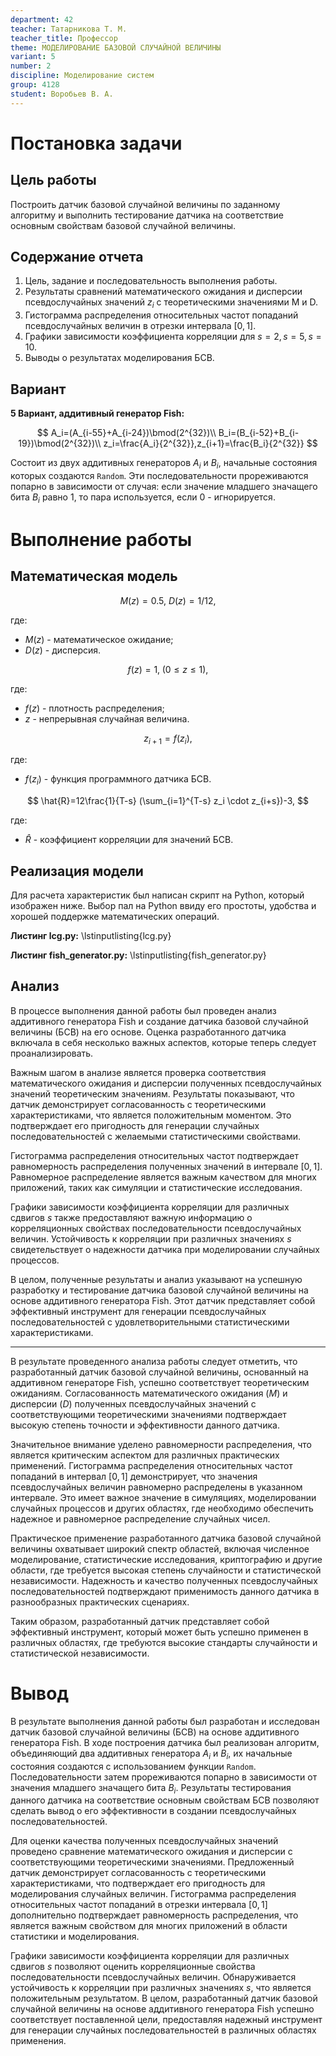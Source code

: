 ```yaml
---
department: 42
teacher: Татарникова Т. М.
teacher_title: Профессор
theme: МОДЕЛИРОВАНИЕ БАЗОВОЙ СЛУЧАЙНОЙ ВЕЛИЧИНЫ
variant: 5
number: 2
discipline: Моделирование систем
group: 4128
student: Воробьев В. А.
---
```


<!--markdownlint-disable ol-prefix, no-inline-html-->

# Постановка задачи

## Цель работы

Построить датчик базовой случайной величины по
заданному алгоритму и выполнить тестирование датчика на соответствие
основным свойствам базовой случайной величины.

## Содержание отчета

1. Цель, задание и последовательность выполнения работы.
2. Результаты сравнений математического ожидания и дисперсии псевдослучайных значений $z_i$ с теоретическими значениями M и D.
3. Гистограмма распределения относительных частот попаданий
   псевдослучайных величин в отрезки интервала $[0,1]$.
4. Графики зависимости коэффициента корреляции для $s=2, s=5, s=10$.
5. Выводы о результатах моделирования БСВ.

## Вариант

**5 Вариант, aддитивный генератор Fish:**

$$
A_i=(A_{i-55}+A_{i-24})\bmod(2^{32})\\
B_i=(B_{i-52}+B_{i-19})\bmod(2^{32})\\
z_i=\frac{A_i}{2^{32}},z_{i+1}=\frac{B_i}{2^{32}}
$$

Состоит из двух аддитивных генераторов $A_i$ и $B_i$, начальные состояния которых
создаются `Random`. Эти последовательности прореживаются попарно в зависимости от случая: если значение младшего значащего бита $B_i$ равно $1$, то пара используется, если $0$ - игнорируется.

# Выполнение работы

## Математическая модель

$$
M(z)=0.5,\:D(z)=1/12,
$$

где:

- $M(z)$ - математическое ожидание;
- $D(z)$ - дисперсия.

$$f(z)=1,\; (0\leq z\leq1),$$

где:

- $f(z)$ - плотность распределения;
- $z$ - непрерывная случайная величина.

$$z_{i+1}=f(z_i),$$

где:

- $f(z_i)$ - функция программного датчика БСВ.

$$
\hat{R}=12\frac{1}{T-s}
(\sum_{i=1}^{T-s} z_i \cdot z_{i+s})-3,
$$

где:

- $\hat{R}$ - коэффициент корреляции для значений БСВ.

## Реализация модели

Для расчета характеристик был написан скрипт на Python, который изображен ниже.
Выбор пал на Python ввиду его простоты, удобства и хорошей поддержке математических операций.

**Листинг lcg.py:**
\lstinputlisting{lcg.py}

**Листинг fish_generator.py:**
\lstinputlisting{fish_generator.py}

## Анализ

В процессе выполнения данной работы был проведен анализ аддитивного генератора Fish и создание датчика базовой случайной величины (БСВ) на его основе. Оценка разработанного датчика включала в себя несколько важных аспектов, которые теперь следует проанализировать.

Важным шагом в анализе является проверка соответствия математического ожидания и дисперсии полученных псевдослучайных значений теоретическим значениям. Результаты показывают, что датчик демонстрирует согласованность с теоретическими характеристиками, что является положительным моментом. Это подтверждает его пригодность для генерации случайных последовательностей с желаемыми статистическими свойствами.

Гистограмма распределения относительных частот подтверждает равномерность распределения полученных значений в интервале $[0,1]$. Равномерное распределение является важным качеством для многих приложений, таких как симуляции и статистические исследования.

Графики зависимости коэффициента корреляции для различных сдвигов $s$ также предоставляют важную информацию о корреляционных свойствах последовательности псевдослучайных величин. Устойчивость к корреляции при различных значениях $s$ свидетельствует о надежности датчика при моделировании случайных процессов.

В целом, полученные результаты и анализ указывают на успешную разработку и тестирование датчика базовой случайной величины на основе аддитивного генератора Fish. Этот датчик представляет собой эффективный инструмент для генерации псевдослучайных последовательностей с удовлетворительными статистическими характеристиками.

---

В результате проведенного анализа работы следует отметить, что разработанный датчик базовой случайной величины, основанный на аддитивном генераторе Fish, успешно соответствует теоретическим ожиданиям. Согласованность математического ожидания ($M$) и дисперсии ($D$) полученных псевдослучайных значений с соответствующими теоретическими значениями подтверждает высокую степень точности и эффективности данного датчика.

Значительное внимание уделено равномерности распределения, что является критическим аспектом для различных практических применений. Гистограмма распределения относительных частот попаданий в интервал $[0,1]$ демонстрирует, что значения псевдослучайных величин равномерно распределены в указанном интервале. Это имеет важное значение в симуляциях, моделировании случайных процессов и других областях, где необходимо обеспечить надежное и равномерное распределение случайных чисел.

Практическое применение разработанного датчика базовой случайной величины охватывает широкий спектр областей, включая численное моделирование, статистические исследования, криптографию и другие области, где требуется высокая степень случайности и статистической независимости. Надежность и качество полученных псевдослучайных последовательностей подтверждают применимость данного датчика в разнообразных практических сценариях.

Таким образом, разработанный датчик представляет собой эффективный инструмент, который может быть успешно применен в различных областях, где требуются высокие стандарты случайности и статистической независимости.

# Вывод

В результате выполнения данной работы был разработан и исследован датчик базовой случайной величины (БСВ) на основе аддитивного генератора Fish. В ходе построения датчика был реализован алгоритм, объединяющий два аддитивных генератора $A_i$ и $B_i$, их начальные состояния создаются с использованием функции `Random`. Последовательности затем прореживаются попарно в зависимости от значения младшего значащего бита $B_i$. Результаты тестирования данного датчика на соответствие основным свойствам БСВ позволяют сделать вывод о его эффективности в создании псевдослучайных последовательностей.

Для оценки качества полученных псевдослучайных значений проведено сравнение математического ожидания и дисперсии с соответствующими теоретическими значениями. Предложенный датчик демонстрирует согласованность с теоретическими характеристиками, что подтверждает его пригодность для моделирования случайных величин. Гистограмма распределения относительных частот попаданий в отрезки интервала $[0,1]$ дополнительно подтверждает равномерность распределения, что является важным свойством для многих приложений в области статистики и моделирования.

Графики зависимости коэффициента корреляции для различных сдвигов $s$ позволяют оценить корреляционные свойства последовательности псевдослучайных величин. Обнаруживается устойчивость к корреляции при различных значениях $s$, что является положительным результатом. В целом, разработанный датчик базовой случайной величины на основе аддитивного генератора Fish успешно соответствует поставленной цели, предоставляя надежный инструмент для генерации случайных последовательностей в различных областях применения.
